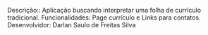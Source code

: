 Descrição:: Aplicação buscando interpretar uma folha de currículo tradicional.
Funcionalidades: Page currículo e Links para contatos.
Desenvolvidor: Darlan Saulo de Freitas Silva